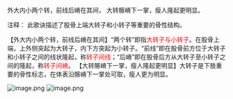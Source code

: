 外大内小两个转，前线后嵴在其间，
大转髂嵴下一掌，瘦人隆起更明显。

注释：
此歌诀描述了股骨上端大转子和小转子等重要的骨性结构。

【外大内小两个转，前线后嵴在其间】“两个转”即指<font color="#ff0000">大转子与小转子</font>。在股骨上端，上外侧突起为大转子，内下方突起为小转子。“前线”即在股骨前方位于大转子和小转子之间的线状隆起，称<font color="#ff0000">转子间线</font>；“后嵴”即在股骨后方从大转子至小转子之间的隆起，称<font color="#ff0000">转子间嵴</font>。
【大转髂嵴下一掌，瘦人隆起更明显】大转子是下肢重要的骨性标志，在体表沿髂嵴下一掌处可取，瘦人更为明显。



![image.png](https://picgo18719498306.oss-cn-guangzhou.aliyuncs.com/20250807150118590.png)
![image.png](https://picgo18719498306.oss-cn-guangzhou.aliyuncs.com/20250807150155364.png)
